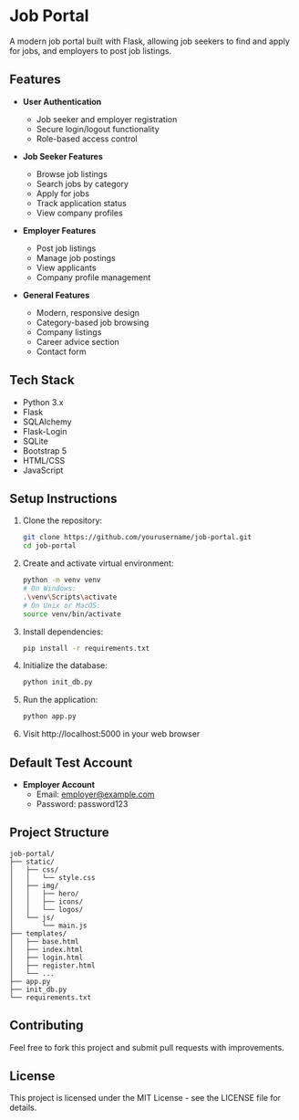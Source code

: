 # Job Portal

A modern job portal built with Flask, allowing job seekers to find and apply for jobs, and employers to post job listings.

## Features

- **User Authentication**
  - Job seeker and employer registration
  - Secure login/logout functionality
  - Role-based access control

- **Job Seeker Features**
  - Browse job listings
  - Search jobs by category
  - Apply for jobs
  - Track application status
  - View company profiles

- **Employer Features**
  - Post job listings
  - Manage job postings
  - View applicants
  - Company profile management

- **General Features**
  - Modern, responsive design
  - Category-based job browsing
  - Company listings
  - Career advice section
  - Contact form

## Tech Stack

- Python 3.x
- Flask
- SQLAlchemy
- Flask-Login
- SQLite
- Bootstrap 5
- HTML/CSS
- JavaScript

## Setup Instructions

1. Clone the repository:
   ```bash
   git clone https://github.com/yourusername/job-portal.git
   cd job-portal
   ```

2. Create and activate virtual environment:
   ```bash
   python -m venv venv
   # On Windows:
   .\venv\Scripts\activate
   # On Unix or MacOS:
   source venv/bin/activate
   ```

3. Install dependencies:
   ```bash
   pip install -r requirements.txt
   ```

4. Initialize the database:
   ```bash
   python init_db.py
   ```

5. Run the application:
   ```bash
   python app.py
   ```

6. Visit http://localhost:5000 in your web browser

## Default Test Account

- **Employer Account**
  - Email: employer@example.com
  - Password: password123

## Project Structure

```
job-portal/
├── static/
│   ├── css/
│   │   └── style.css
│   ├── img/
│   │   ├── hero/
│   │   ├── icons/
│   │   └── logos/
│   └── js/
│       └── main.js
├── templates/
│   ├── base.html
│   ├── index.html
│   ├── login.html
│   ├── register.html
│   └── ...
├── app.py
├── init_db.py
└── requirements.txt
```

## Contributing

Feel free to fork this project and submit pull requests with improvements.

## License

This project is licensed under the MIT License - see the LICENSE file for details. 